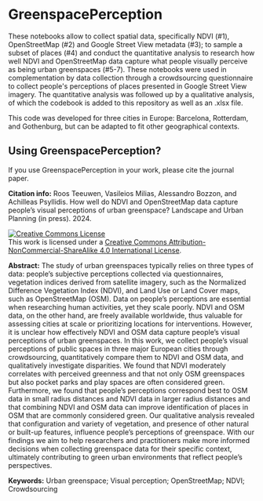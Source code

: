 # GreenspacePerception

These notebooks allow to collect spatial data, specifically NDVI (#1), OpenStreetMap (#2) and Google Street View metadata (#3); to sample a subset of places (#4) and conduct the quantitative analysis to research how well NDVI and OpenStreetMap data capture what people visually perceive as being urban greenspaces (#5-7). These notebooks were used in complementation by data collection through a crowdsourcing questionnaire to collect people's perceptions of places presented in Google Street View imagery. The quantitative analysis was followed up by a qualitative analysis, of which the codebook is added to this repository as well as an .xlsx file. 

This code was developed for three cities in Europe: Barcelona, Rotterdam, and Gothenburg, but can be adapted to fit other geographical contexts. 

## Using GreenspacePerception?

If you use GreenspacePerception in your work, please cite the journal paper.

**Citation info:** Roos Teeuwen, Vasileios Milias, Alessandro Bozzon, and Achilleas Psyllidis. How well do NDVI and OpenStreetMap data capture people’s visual perceptions of urban greenspace? Landscape and Urban Planning (in press). 2024.

<a rel="license" href="http://creativecommons.org/licenses/by-nc-sa/4.0/"><img alt="Creative Commons License" style="border-width:0" src="https://i.creativecommons.org/l/by-nc-sa/4.0/88x31.png" /></a><br />This work is licensed under a <a rel="license" href="http://creativecommons.org/licenses/by-nc-sa/4.0/">Creative Commons Attribution-NonCommercial-ShareAlike 4.0 International License</a>.

<p align="center">
<!--     <img src="https://github.com/rflteeuwen/GreenspacePerception/blob/main/figure/discussion.pdf" width="50%"> -->
</p>

**Abstract:** The study of urban greenspaces typically relies on three types of data: people’s subjective perceptions collected via questionnaires, vegetation indices derived from satellite imagery, such as the Normalized Difference Vegetation Index (NDVI), and Land Use or Land Cover maps, such as OpenStreetMap (OSM). Data on people’s perceptions are essential when researching human activities, yet they scale poorly. NDVI and OSM data, on the other hand, are freely available worldwide, thus valuable for assessing cities at scale or prioritizing locations for interventions. However, it is unclear how effectively NDVI and OSM data capture people’s visual perceptions of urban greenspaces. In this work, we collect people’s visual perceptions of public spaces in three major European cities through crowdsourcing, quantitatively compare them to NDVI and OSM data, and qualitatively investigate disparities. We found that NDVI moderately correlates with perceived greenness and that not only OSM greenspaces but also pocket parks and play spaces are often considered green. Furthermore, we found that people’s perceptions correspond best to OSM data in small radius distances and NDVI data in larger radius distances and that combining NDVI and OSM data can improve identification of places in OSM that are commonly considered green. Our qualitative analysis revealed that configuration and variety of vegetation, and presence of other natural or built-up features, influence people’s perceptions of greenspace. With our findings we aim to help researchers and practitioners make more informed decisions when collecting greenspace data for their specific context, ultimately contributing to green urban environments that reflect people’s perspectives.

**Keywords:** Urban greenspace; Visual perception; OpenStreetMap; NDVI; Crowdsourcing
